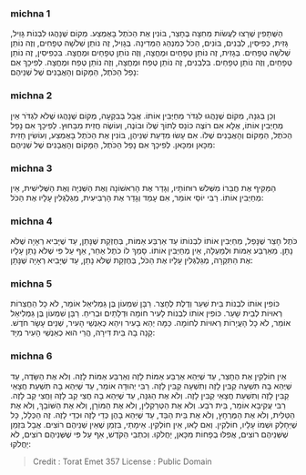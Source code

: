 
### michna 1
הַשֻּׁתָּפִין שֶׁרָצוּ לַעֲשׂוֹת מְחִצָּה בֶּחָצֵר, בּוֹנִין אֶת הַכֹּתֶל בָּאֶמְצַע. מְקוֹם שֶׁנָּהֲגוּ לִבְנוֹת גָּוִיל, גָּזִית, כְּפִיסִין, לְבֵנִים, בּוֹנִים, הַכֹּל כְּמִנְהַג הַמְּדִינָה. בְּגָוִיל, זֶה נוֹתֵן שְׁלֹשָׁה טְפָחִים, וְזֶה נוֹתֵן שְׁלֹשָׁה טְפָחִים. בְּגָזִית, זֶה נוֹתֵן טְפָחַיִם וּמֶחֱצָה, וְזֶה נוֹתֵן טְפָחַיִם וּמֶחֱצָה. בִּכְפִיסִין, זֶה נוֹתֵן טְפָחַיִם, וְזֶה נוֹתֵן טְפָחַיִם. בִּלְבֵנִים, זֶה נוֹתֵן טֶפַח וּמֶחֱצָה, וְזֶה נוֹתֵן טֶפַח וּמֶחֱצָה. לְפִיכָךְ אִם נָפַל הַכֹּתֶל, הַמָּקוֹם וְהָאֲבָנִים שֶׁל שְׁנֵיהֶם: 

### michna 2
וְכֵן בְּגִנָּה, מְקוֹם שֶׁנָּהֲגוּ לִגְדֹּר מְחַיְּבִין אוֹתוֹ. אֲבָל בְּבִקְעָה, מְקוֹם שֶׁנָּהֲגוּ שֶׁלֹּא לִגְדֹּר אֵין מְחַיְּבִין אוֹתוֹ, אֶלָּא אִם רוֹצֶה כּוֹנֵס לְתוֹךְ שֶׁלּוֹ וּבוֹנֶה, וְעוֹשֶׂה חֲזִית מִבַּחוּץ. לְפִיכָךְ אִם נָפַל הַכֹּתֶל, הַמָּקוֹם וְהָאֲבָנִים שֶׁלּוֹ. אִם עָשׂוּ מִדַּעַת שְׁנֵיהֶן, בּוֹנִין אֶת הַכֹּתֶל בָּאֶמְצַע, וְעוֹשִׂין חָזִית מִכָּאן וּמִכָּאן. לְפִיכָךְ אִם נָפַל הַכֹּתֶל, הַמָּקוֹם וְהָאֲבָנִים שֶׁל שְׁנֵיהֶם: 

### michna 3
הַמַּקִּיף אֶת חֲבֵרוֹ מִשְּׁלשׁ רוּחוֹתָיו, וְגָדַר אֶת הָרִאשׁוֹנָה וְאֶת הַשְּׁנִיָּה וְאֶת הַשְּׁלִישִׁית, אֵין מְחַיְּבִין אוֹתוֹ. רַבִּי יוֹסֵי אוֹמֵר, אִם עָמַד וְגָדַר אֶת הָרְבִיעִית, מְגַלְגְּלִין עָלָיו אֶת הַכֹּל: 

### michna 4
כֹּתֶל חָצֵר שֶׁנָּפַל, מְחַיְּבִין אוֹתוֹ לִבְנוֹתוֹ עַד אַרְבַּע אַמּוֹת, בְּחֶזְקַת שֶׁנָּתַן, עַד שֶׁיָּבִיא רְאָיָה שֶׁלֹּא נָתָן. מֵאַרְבַּע אַמּוֹת וּלְמַעְלָה, אֵין מְחַיְּבִין אוֹתוֹ. סָמַךְ לוֹ כֹתֶל אַחֵר, אַף עַל פִּי שֶׁלֹּא נָתַן עָלָיו אֶת הַתִּקְרָה, מְגַלְגְּלִין עָלָיו אֶת הַכֹּל, בְּחֶזְקַת שֶׁלֹּא נָתַן, עַד שֶׁיָּבִיא רְאָיָה שֶׁנָּתָן: 

### michna 5
כּוֹפִין אוֹתוֹ לִבְנוֹת בֵּית שַׁעַר וְדֶלֶת לֶחָצֵר. רַבָּן שִׁמְעוֹן בֶּן גַּמְלִיאֵל אוֹמֵר, לֹא כָל הַחֲצֵרוֹת רְאוּיוֹת לְבֵית שָׁעַר. כּוֹפִין אוֹתוֹ לִבְנוֹת לָעִיר חוֹמָה וּדְלָתַיִם וּבְרִיחַ. רַבָּן שִׁמְעוֹן בֶּן גַּמְלִיאֵל אוֹמֵר, לֹא כָל הָעֲיָרוֹת רְאוּיוֹת לְחוֹמָה. כַּמָּה יְהֵא בָעִיר וִיהֵא כְאַנְשֵׁי הָעִיר, שְׁנֵים עָשָׂר חֹדֶשׁ. קָנָה בָהּ בֵּית דִּירָה, הֲרֵי הוּא כְאַנְשֵׁי הָעִיר מִיָּד: 

### michna 6
אֵין חוֹלְקִין אֶת הֶחָצֵר, עַד שֶׁיְּהֵא אַרְבַּע אַמּוֹת לָזֶה וְאַרְבַּע אַמּוֹת לָזֶה. וְלֹא אֶת הַשָּׂדֶה, עַד שֶׁיְּהֵא בָהּ תִּשְׁעָה קַבִּין לָזֶה וְתִשְׁעָה קַבִּין לָזֶה. רַבִּי יְהוּדָה אוֹמֵר, עַד שֶׁיְּהֵא בָהּ תִּשְׁעַת חֲצָאֵי קַבִּין לָזֶה וְתִשְׁעַת חֲצָאֵי קַבִּין לָזֶה. וְלֹא אֶת הַגִּנָּה, עַד שֶׁיְּהֵא בָהּ חֲצִי קַב לָזֶה וַחֲצִי קַב לָזֶה. רַבִּי עֲקִיבָא אוֹמֵר, בֵּית רֹבַע. וְלֹא אֶת הַטְּרַקְלִין, וְלֹא אֶת הַמּוֹרָן, וְלֹא אֶת הַשּׁוֹבָךְ, וְלֹא אֶת הַטַּלִּית, וְלֹא אֶת הַמֶּרְחָץ, וְלֹא אֶת בֵּית הַבַּד, עַד שֶׁיְּהֵא בָהֶן כְּדֵי לָזֶה וּכְדֵי לָזֶה. זֶה הַכְּלָל, כָּל שֶׁיֵּחָלֵק וּשְׁמוֹ עָלָיו, חוֹלְקִין. וְאִם לָאו, אֵין חוֹלְקִין. אֵימָתַי, בִּזְמַן שֶׁאֵין שְׁנֵיהֶם רוֹצִים. אֲבָל בִּזְמַן שֶׁשְּׁנֵיהֶם רוֹצִים, אֲפִלּוּ בְפָחוֹת מִכָּאן, יַחֲלֹקוּ. וְכִתְבֵי הַקֹּדֶשׁ, אַף עַל פִּי שֶׁשְּׁנֵיהֶם רוֹצִים, לֹא יַחֲלֹקוּ: 

>Credit : Torat Emet 357
>License : Public Domain 